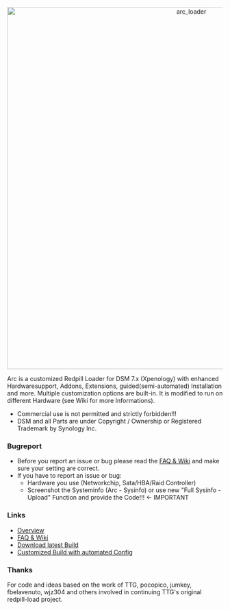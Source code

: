 <center><img width="845" alt="arc_loader" src="https://github.com/AuxXxilium/AuxXxilium/assets/67025065/ef975a36-9f3e-4cfb-813c-402db69611e7"></center>

Arc is a customized Redpill Loader for DSM 7.x (Xpenology) with enhanced Hardwaresupport, Addons, Extensions, guided(semi-automated) Installation and more. Multiple customization options are built-in. It is modified to run on different Hardware (see Wiki for more Informations).

- Commercial use is not permitted and strictly forbidden!!!
- DSM and all Parts are under Copyright / Ownership or Registered Trademark by Synology Inc.

### Bugreport

- Before you report an issue or bug please read the <a href="https://xpenology.tech/wiki">FAQ & Wiki</a> and make sure your setting are correct.
- If you have to report an issue or bug:
    - Hardware you use (Networkchip, Sata/HBA/Raid Controller)
    - Screenshot the Systeminfo (Arc - Sysinfo) or use new "Full Sysinfo - Upload" Function and provide the Code!!! <- IMPORTANT

### Links

- <a href="https://github.com/AuxXxilium">Overview</a>
- <a href="https://xpenology.tech/wiki">FAQ & Wiki</a>
- <a href="https://github.com/AuxXxilium/arc/releases?q=prerelease%3Afalse&expanded=true">Download latest Build</a>
- <a href="https://auxxxilium.github.io/arc">Customized Build with automated Config</a>

### Thanks
For code and ideas based on the work of TTG, pocopico, jumkey, fbelavenuto, wjz304 and others involved in continuing TTG's original redpill-load project.

